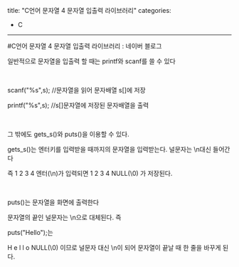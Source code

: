 title: "C언어 문자열 4 문자열 입출력 라이브러리"
categories:
 - C
---
#C언어 문자열 4 문자열 입출력 라이브러리 : 네이버 블로그







일반적으로 문자열을 입출력 할 때는 printf와 scanf를 쓸 수 있다

​

scanf("%s",s); //문자열을 읽어 문자배열 s[]에 저장

printf("%s",s); //s[]문자열에 저장된 문자배열을 출력

​

그 밖에도 gets\_s()와 puts()을 이용할 수 있다.

gets\_s()는 엔터키를 입력받을 때까지의 문자열을 입력받는다. 널문자는 \n대신 들어간다

즉 1 2 3 4 엔터(\n)가 입력되면 1 2 3 4 NULL(\0) 가 저장된다.

​

puts()는 문자열을 화면에 출력한다

문자열의 끝인 널문자는 \n으로 대체된다. 즉

puts("Hello");는 

H e l l o NULL(\0) 이므로 널문자 대신 \n이 되어 문자열이 끝날 때 한 줄을 바꾸게 된다.